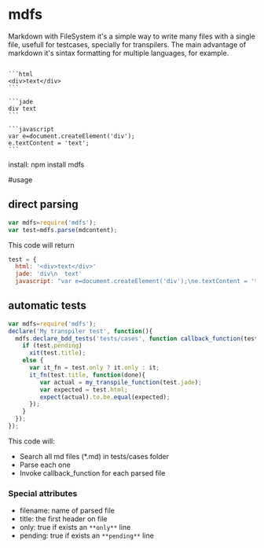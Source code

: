 # mdfs
Markdown with FileSystem it's a simple way to write many files with a single file, usefull for testcases, specially for transpilers. The main advantage of markdown it's sintax formatting for multiple languages, for example.

```

՝՝՝html
<div>text</div>
՝՝՝

՝՝՝jade
div text
՝՝՝

՝՝՝javascript
var e=document.createElement('div');
e.textContent = 'text';
՝՝՝

```


install:
npm install mdfs

#usage
## direct parsing

```javascript
var mdfs=require('mdfs');
var test=mdfs.parse(mdcontent);
```
This code will return
```javascript
test = {
  html: '<div>text</div>'
  jade: 'div\n  text'
  javascript: "var e=document.createElement('div');\ne.textContent = 'text';"
```

## automatic tests

```javascript
var mdfs=require('mdfs');
declare('My transpiler test', function(){
  mdfs.declare_bdd_tests('tests/cases', function callback_function(test){
    if (test.pending)
      xit(test.title);
    else {
      var it_fn = test.only ? it.only : it;
      it_fn(test.title, function(done){
         var actual = my_transpile_function(test.jade);
         var expected = test.html;
         expect(actual).to.be.equal(expected);
      });
    }
  });
});
```
This code will:
* Search all md files (*.md) in tests/cases folder
* Parse each one 
* Invoke callback_function for each parsed file 

### Special attributes
* filename: name of parsed file
* title: the first header on file
* only: true if exists an `**only**` line 
* pending: true if exists an `**pending**` line 
